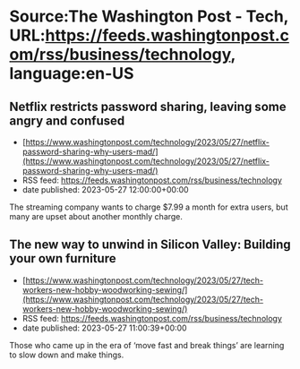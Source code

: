 # Source:The Washington Post - Tech, URL:https://feeds.washingtonpost.com/rss/business/technology, language:en-US

## Netflix restricts password sharing, leaving some angry and confused
 - [https://www.washingtonpost.com/technology/2023/05/27/netflix-password-sharing-why-users-mad/](https://www.washingtonpost.com/technology/2023/05/27/netflix-password-sharing-why-users-mad/)
 - RSS feed: https://feeds.washingtonpost.com/rss/business/technology
 - date published: 2023-05-27 12:00:00+00:00

The streaming company wants to charge $7.99 a month for extra users, but many are upset about another monthly charge.

## The new way to unwind in Silicon Valley: Building your own furniture
 - [https://www.washingtonpost.com/technology/2023/05/27/tech-workers-new-hobby-woodworking-sewing/](https://www.washingtonpost.com/technology/2023/05/27/tech-workers-new-hobby-woodworking-sewing/)
 - RSS feed: https://feeds.washingtonpost.com/rss/business/technology
 - date published: 2023-05-27 11:00:39+00:00

Those who came up in the era of ‘move fast and break things’ are learning to slow down and make things.

